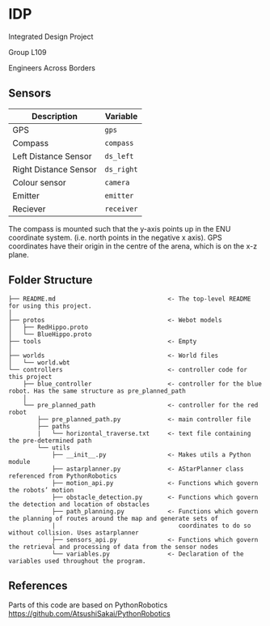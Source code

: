 # IDP
Integrated Design Project

Group L109

Engineers Across Borders

## Sensors
| Description  |  Variable  |
| ------------- | ------------- |
| GPS  | `gps`  |
| Compass  | `compass`  |
| Left Distance Sensor  | `ds_left`  |
| Right Distance Sensor  | `ds_right`  |
| Colour sensor  | `camera`  |
| Emitter  | `emitter`  |
| Reciever  | `receiver`  |

The compass is mounted such that the y-axis points up in the ENU coordinate system. (i.e. north points in the negative x axis).
GPS coordinates have their origin in the centre of the arena, which is on the x-z plane.

## Folder Structure

    ├── README.md                               <- The top-level README for using this project.
    │
    ├── protos                                  <- Webot models
    │   ├── RedHippo.proto
    │   └── BlueHippo.proto
    ├── tools                                   <- Empty
    │
    ├── worlds                                  <- World files
    │   └── world.wbt
    └── controllers                             <- controller code for this project
        ├── blue_controller                     <- controller for the blue robot. Has the same structure as pre_planned_path
        │
        └── pre_planned_path                    <- controller for the red robot
            ├── pre_planned_path.py             <- main controller file
            ├── paths
            |   └── horizontal_traverse.txt     <- text file containing the pre-determined path
            └── utils
                ├── __init__.py                 <- Makes utils a Python module
                ├── astarplanner.py             <- AStarPlanner class referenced from PythonRobotics
                ├── motion_api.py               <- Functions which govern the robots’ motion 
                ├── obstacle_detection.py       <- Functions which govern the detection and location of obstacles 
                ├── path_planning.py            <- Functions which govern the planning of routes around the map and generate sets of 
                |                                  coordinates to do so without collision. Uses astarplanner 
                ├── sensors_api.py              <- Functions which govern the retrieval and processing of data from the sensor nodes 
                └── variables.py                <- Declaration of the variables used throughout the program. 

       
## References
Parts of this code are based on PythonRobotics https://github.com/AtsushiSakai/PythonRobotics
